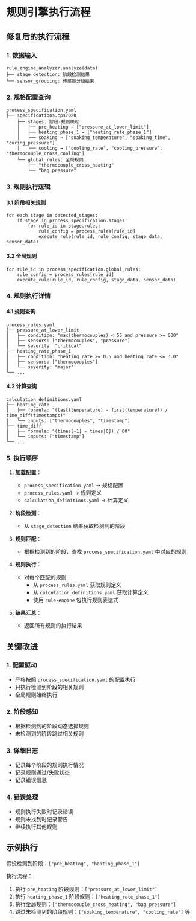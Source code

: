 # 规则引擎执行流程

## 修复后的执行流程

### 1. 数据输入
```
rule_engine_analyzer.analyze(data)
├── stage_detection: 阶段检测结果
└── sensor_grouping: 传感器分组结果
```

### 2. 规格配置查询
```
process_specification.yaml
├── specifications.cps7020
    ├── stages: 阶段-规则映射
    │   ├── pre_heating → ["pressure_at_lower_limit"]
    │   ├── heating_phase_1 → ["heating_rate_phase_1"]
    │   ├── soaking → ["soaking_temperature", "soaking_time", "curing_pressure"]
    │   └── cooling → ["cooling_rate", "cooling_pressure", "thermocouple_cross_cooling"]
    └── global_rules: 全局规则
        ├── "thermocouple_cross_heating"
        └── "bag_pressure"
```

### 3. 规则执行逻辑

#### 3.1 阶段相关规则
```
for each stage in detected_stages:
    if stage in process_specification.stages:
        for rule_id in stage.rules:
            rule_config = process_rules[rule_id]
            execute_rule(rule_id, rule_config, stage_data, sensor_data)
```

#### 3.2 全局规则
```
for rule_id in process_specification.global_rules:
    rule_config = process_rules[rule_id]
    execute_rule(rule_id, rule_config, stage_data, sensor_data)
```

### 4. 规则执行详情

#### 4.1 规则查询
```
process_rules.yaml
├── pressure_at_lower_limit
│   ├── condition: "max(thermocouples) < 55 and pressure >= 600"
│   ├── sensors: ["thermocouples", "pressure"]
│   └── severity: "critical"
├── heating_rate_phase_1
│   ├── condition: "heating_rate >= 0.5 and heating_rate <= 3.0"
│   ├── sensors: ["thermocouples"]
│   └── severity: "major"
└── ...
```

#### 4.2 计算查询
```
calculation_definitions.yaml
├── heating_rate
│   ├── formula: "(last(temperature) - first(temperature)) / time_diff(timestamps)"
│   └── inputs: ["thermocouples", "timestamp"]
├── time_diff
│   ├── formula: "(times[-1] - times[0]) / 60"
│   └── inputs: ["timestamp"]
└── ...
```

### 5. 执行顺序

1. **加载配置**：
   - `process_specification.yaml` → 规格配置
   - `process_rules.yaml` → 规则定义
   - `calculation_definitions.yaml` → 计算定义

2. **阶段检测**：
   - 从 `stage_detection` 结果获取检测到的阶段

3. **规则匹配**：
   - 根据检测到的阶段，查找 `process_specification.yaml` 中对应的规则

4. **规则执行**：
   - 对每个匹配的规则：
     - 从 `process_rules.yaml` 获取规则定义
     - 从 `calculation_definitions.yaml` 获取计算定义
     - 使用 `rule-engine` 包执行规则表达式

5. **结果汇总**：
   - 返回所有规则的执行结果

## 关键改进

### 1. 配置驱动
- 严格按照 `process_specification.yaml` 的配置执行
- 只执行检测到阶段的相关规则
- 全局规则始终执行

### 2. 阶段感知
- 根据检测到的阶段动态选择规则
- 未检测到的阶段跳过相关规则

### 3. 详细日志
- 记录每个阶段的规则执行情况
- 记录规则通过/失败状态
- 记录错误信息

### 4. 错误处理
- 规则执行失败时记录错误
- 规则未找到时记录警告
- 继续执行其他规则

## 示例执行

假设检测到阶段：`["pre_heating", "heating_phase_1"]`

执行流程：
1. 执行 `pre_heating` 阶段规则：`["pressure_at_lower_limit"]`
2. 执行 `heating_phase_1` 阶段规则：`["heating_rate_phase_1"]`
3. 执行全局规则：`["thermocouple_cross_heating", "bag_pressure"]`
4. 跳过未检测到的阶段规则：`["soaking_temperature", "cooling_rate"]` 等
